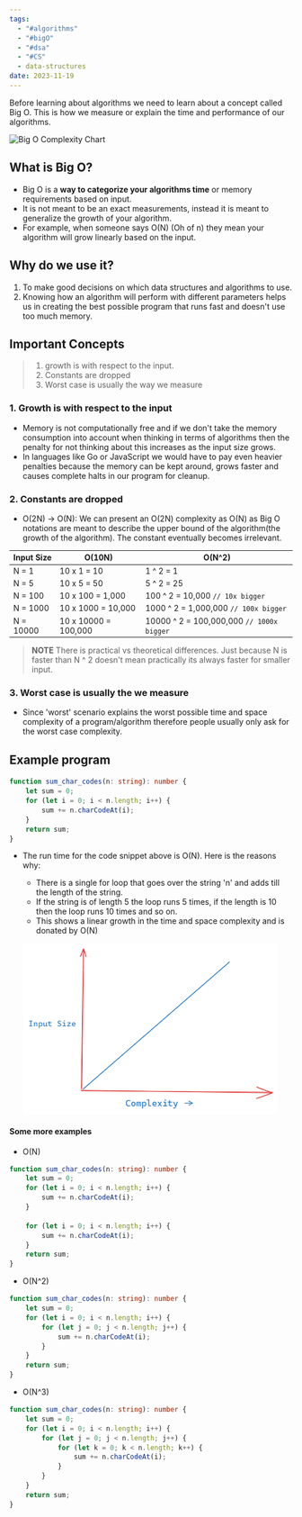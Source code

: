 ```yaml
---
tags:
  - "#algorithms"
  - "#bigO"
  - "#dsa"
  - "#CS"
  - data-structures
date: 2023-11-19
---
```

Before learning about algorithms we need to learn about a concept called Big O. This is how we measure or explain the time and performance of our algorithms.

![Big O Complexity Chart](https://he-s3.s3.amazonaws.com/media/uploads/ece920b.png)
## What is Big O?

- Big O is a **way to categorize your algorithms time** or memory requirements based on input.
- It is not meant to be an exact measurements, instead it is meant to generalize the growth of your algorithm.
- For example, when someone says O(N) (Oh of n) they mean your algorithm will grow linearly based on the input.
## Why do we use it?

1. To make good decisions on which data structures and algorithms to use.
2. Knowing how an algorithm will perform with different parameters helps us in creating the best possible program that runs fast and doesn't use too much memory.

## Important Concepts

> 1. growth is with respect to the input.
> 2. Constants are dropped
> 3. Worst case is usually the way we measure

### 1. Growth is with respect to the input

- Memory is not computationally free and if we don't take the memory consumption into account when thinking in terms of algorithms then the penalty for not thinking about this increases as the input size grows.
- In languages like Go or JavaScript we would have to pay even heavier penalties because the memory can be kept around, grows faster and causes complete halts in our program for cleanup.
### 2. Constants are dropped

- O(2N) -> O(N): We can present an O(2N) complexity as O(N) as Big O notations are meant to describe the upper bound of the algorithm(the growth of the algorithm). The constant eventually becomes irrelevant.

| Input Size | O(10N)                   | O(N^2)                                |
| ---------- | ------------------------ | ------------------------------------- |
| N = 1      | 10 x 1 = 10              | 1 ^ 2 = 1                             |
| N = 5      | 10 x 5 = 50              | 5 ^ 2 = 25                            |
| N = 100    | 10 x 100 = 1,000         | 100 ^ 2 = 10,000 `// 10x bigger`      |
| N = 1000   | 10 x 1000 = 10,000       | 1000 ^ 2 = 1,000,000 `// 100x bigger` |
| N = 10000  | 10 x 10000 = 100,000 | 10000 ^ 2 = 100,000,000 `// 1000x bigger`                                      |

> **NOTE**
> There is practical vs theoretical differences. Just because N is faster than N ^ 2 doesn't mean practically its always faster for smaller input.

### 3. Worst case is usually the we measure

- Since 'worst' scenario explains the worst possible time and space complexity of a program/algorithm therefore people usually only ask for the worst case complexity.
## Example program

```typescript
function sum_char_codes(n: string): number {
	let sum = 0;
	for (let i = 0; i < n.length; i++) {
		sum += n.charCodeAt(i);
	}
	return sum;
}
```
- The run time for the code snippet above is O(N). Here is the reasons why:
	- There is a single for loop that goes over the string 'n' and adds till the length of the string.
	- If the string is of length 5 the loop runs 5 times, if the length is 10 then the loop runs 10 times and so on.
	- This shows a linear growth in the time and space complexity and is donated by O(N)
	  
   ![O(N)](../images/linear-growth-complexity.png)

#### Some more examples

- O(N)
```typescript
function sum_char_codes(n: string): number {
	let sum = 0;
	for (let i = 0; i < n.length; i++) {
		sum += n.charCodeAt(i);
	}
	
	for (let i = 0; i < n.length; i++) {
		sum += n.charCodeAt(i);
	}
	return sum;
}
```

- O(N^2)

```typescript
function sum_char_codes(n: string): number {
	let sum = 0;
	for (let i = 0; i < n.length; i++) {
		for (let j = 0; j < n.length; j++) {
			sum += n.charCodeAt(i);
		}
	}
	return sum;
}
```

- O(N^3)
```typescript
function sum_char_codes(n: string): number {
	let sum = 0;
	for (let i = 0; i < n.length; i++) {
		for (let j = 0; j < n.length; j++) {
			for (let k = 0; k < n.length; k++) {
				sum += n.charCodeAt(i);
			}
		}
	}
	return sum;
}
```
